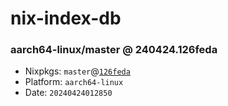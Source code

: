 # nix-index-db
### aarch64-linux/master @ 240424.126feda
- Nixpkgs: `master`@[`126feda`](https://github.com/NixOS/nixpkgs/commit/126feda42027e7c3d7fe8ecfd31b7680eddaa444)
- Platform: `aarch64-linux`
- Date: `20240424012850`
